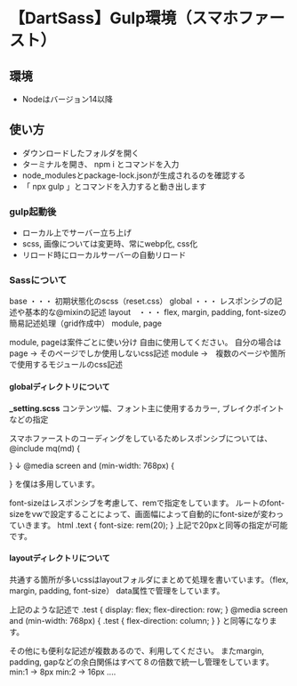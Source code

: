 # 【DartSass】Gulp環境（スマホファースト）

## 環境
- Nodeはバージョン14以降

## 使い方
- ダウンロードしたフォルダを開く
- ターミナルを開き、 npm i とコマンドを入力
- node_modulesとpackage-lock.jsonが生成されるのを確認する
- 「 npx gulp 」とコマンドを入力すると動き出します

### gulp起動後
- ローカル上でサーバー立ち上げ
- scss, 画像については変更時、常にwebp化, css化
- リロード時にローカルサーバーの自動リロード


### Sassについて
base    ・・・ 初期状態化のscss（reset.css）
global  ・・・ レスポンシブの記述や基本的な@mixinの記述
layout　・・・ flex, margin, padding, font-sizeの簡易記述処理（grid作成中）
module, page   

module, pageは案件ごとに使い分け
自由に使用してください。
自分の場合はpage → そのページでしか使用しないcss記述
module →　複数のページや箇所で使用するモジュールのcss記述

#### globalディレクトリについて
**_setting.scss**
コンテンツ幅、フォント主に使用するカラー, ブレイクポイントなどの指定

スマホファーストのコーディングをしているためレスポンシブについては、
@include mq(md) {

}
↓
@media screen and (min-width: 768px) {

}
を僕は多用しています。

font-sizeはレスポンシブを考慮して、remで指定をしています。
ルートのfont-sizeをvwで設定することによって、画面幅によって自動的にfont-sizeが変わっていきます。
html
.text {
  font-size: rem(20);
}
上記で20pxと同等の指定が可能です。

#### layoutディレクトリについて
共通する箇所が多いcssはlayoutフォルダにまとめて処理を書いています。（flex, margin, padding, font-size）
data属性で管理をしています。

<div class="test flex" data-dir="min:row md:column">
</div>
上記のような記述で
.test {
  display: flex;
  flex-direction: row;
}
@media screen and (min-width: 768px) {
  .test {
    flex-direction: column;
  }
}
と同等になります。

その他にも便利な記述が複数あるので、利用してください。
またmargin, padding, gapなどの余白関係はすべて８の倍数で統一し管理をしています。
min:1 → 8px 
min:2 → 16px 
....

